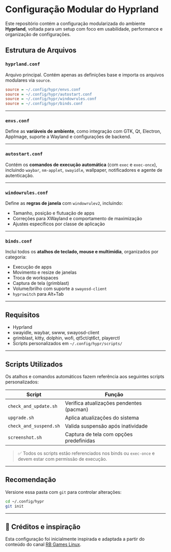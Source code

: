 # Configuração Modular do Hyprland

Este repositório contém a configuração modularizada do ambiente **Hyprland**, voltada para um setup com foco em usabilidade, performance e organização de configurações.

## Estrutura de Arquivos

### `hyprland.conf`
Arquivo principal. Contém apenas as definições base e importa os arquivos modulares via `source`.

```ini
source = ~/.config/hypr/envs.conf
source = ~/.config/hypr/autostart.conf
source = ~/.config/hypr/windowrules.conf
source = ~/.config/hypr/binds.conf
```

---

### `envs.conf`
Define as **variáveis de ambiente**, como integração com GTK, Qt, Electron, AppImage, suporte a Wayland e configurações de backend.

---

### `autostart.conf`
Contém os **comandos de execução automática** (com `exec` e `exec-once`), incluindo `waybar`, `nm-applet`, `swayidle`, wallpaper, notificadores e agente de autenticação.

---

### `windowrules.conf`
Define as **regras de janela** com `windowrulev2`, incluindo:
- Tamanho, posição e flutuação de apps
- Correções para XWayland e comportamento de maximização
- Ajustes específicos por classe de aplicação

---

### `binds.conf`
Inclui todos os **atalhos de teclado, mouse e multimídia**, organizados por categoria:
- Execução de apps
- Movimento e resize de janelas
- Troca de workspaces
- Captura de tela (grimblast)
- Volume/brilho com suporte a `swayosd-client`
- `hyprswitch` para Alt+Tab

---

## Requisitos
- Hyprland
- swayidle, waybar, swww, swayosd-client
- grimblast, kitty, dolphin, wofi, qt5ct/qt6ct, playerctl
- Scripts personalizados em `~/.config/hypr/scripts/`

---

## Scripts Utilizados
Os atalhos e comandos automáticos fazem referência aos seguintes scripts personalizados:

| Script                                | Função                                     |
|--------------------------------------|--------------------------------------------|
| `check_and_update.sh`                | Verifica atualizações pendentes (pacman)  |
| `upgrade.sh`                         | Aplica atualizações do sistema            |
| `check_and_suspend.sh`              | Valida suspensão após inatividade          |
| `screenshot.sh`                      | Captura de tela com opções predefinidas   |

> ✅ Todos os scripts estão referenciados nos binds ou `exec-once` e devem estar com permissão de execução.

---

## Recomendação
Versione essa pasta com `git` para controlar alterações:

```bash
cd ~/.config/hypr
git init
```

---

## 📝 Créditos e inspiração

Esta configuração foi inicialmente inspirada e adaptada a partir do conteúdo do canal [RB Games Linux](https://www.youtube.com/@RBGameslinux).
